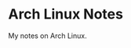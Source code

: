 # Arch Linux Notes

<!-- HOW TO ASK QUESTIONS ON THE FORUMS -->
<!-- https://bbs.archlinux.org/viewtopic.php?id=130309) -->
<!-- https://wiki.archlinux.org/title/General_guidelines#How_to_post) -->
<!-- https://wiki.archlinux.org/title/General_guidelines#Pasting_pictures_and_code) -->
<!-- https://bbs.archlinux.org/help.php#bbcode) -->

<!-- HOW TO USE PACMAN -->
<!-- https://wiki.archlinux.org/title/Pacman/Rosetta#Querying_package_dependencies) -->
<!-- https://wiki.archlinux.org/title/Pacman/Rosetta) -->
<!-- https://wiki.archlinux.org/title/Pacman/Tips_and_tricks#List_of_installed_packages) -->
<!-- https://wiki.archlinux.org/title/Pacman/Pacnew_and_Pacsave) -->

<!-- STUFF ABOUT ARCH LINUX -->
<!-- https://pkgstats.archlinux.de/) -->
<!-- https://wiki.archlinux.org/title/Migrate_installation_to_new_hardware) -->
<!-- https://gitlab.archlinux.org/archlinux/conf-files/-/tree/master/2020/archconf/talks) -->
<!-- https://wiki.archlinux.org/title/XDG_Base_Directory) -->
<!-- https://wiki.gentoo.org/wiki/Safe_CFLAGS) -->
<!-- https://ostechnix.com/create-list-installed-packages-install-later-list-arch-linux/) -->
<!-- https://ostechnix.com/the-easy-way-to-install-and-remove-a-package-group-in-arch-linux/) -->
<!-- https://haydenjames.io/quick-tips-stable-arch-linux-experience/) -->
<!-- https://bbs.archlinux.org/viewtopic.php?id=251942) -->

<!-- UTILITIES -->
<!-- https://wiki.archlinux.org/title/Mirrors) -->
<!-- https://archlinux.org/mirrorlist/) -->
<!-- https://wiki.archlinux.org/title/DeveloperWiki:NewMirrors#Notes_about_private_mirrors) -->
<!-- https://wiki.archlinux.org/title/Archiso) -->
<!-- https://wiki.archlinux.org/title/Makepkg) -->

<!-- https://wiki.archlinux.org/title/Arch_build_system) -->
<!-- https://wiki.archlinux.org/title/DeveloperWiki:Building_in_a_clean_chroot) -->

<!-- https://wiki.archlinux.org/title/AUR_submission_guidelines) -->
<!-- https://wiki.archlinux.org/title/Arch_package_guidelines) -->
<!-- https://bbs.archlinux.org/viewtopic.php?id=247781) -->
<!-- https://madskjeldgaard.dk/posts/aur-package-workflow/) -->
<!-- https://gist.github.com/keilmillerjr/dbfd9d60b2cd5fb440274c0a67a7db18#file-creating-an-aur-package-md) -->

<!-- https://www.joram.io/blog/custom-arch-linux-package-repository/) -->
<!-- https://disconnected.systems/blog/archlinux-repo-in-a-git-repo/) -->
<!-- https://wiki.archlinux.org/title/Arch_User_Repository#Installing_and_upgrading_packages) -->

My notes on Arch Linux.
